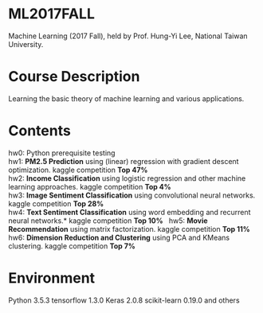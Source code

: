 # ML2017FALL
Machine Learning (2017 Fall), held by Prof. Hung-Yi Lee, National Taiwan University.

# Course Description
Learning the basic theory of machine learning and various applications.

# Contents
hw0: Python prerequisite testing  
hw1: **PM2.5 Prediction** using (linear) regression with gradient descent optimization. kaggle competition **Top 47%**  
hw2: **Income Classification** using logistic regression and other machine learning approaches. kaggle competition **Top 4%**  
hw3: **Image Sentiment Classification** using convolutional neural networks. kaggle competition **Top 28%**  
hw4: **Text Sentiment Classification** using word embedding and recurrent neural networks.* kaggle competition **Top 10%**    
hw5: **Movie Recommendation** using matrix factorization. kaggle competition **Top 11%**  
hw6: **Dimension Reduction and Clustering** using PCA and KMeans clustering. kaggle competition **Top 7%**  

# Environment
Python 3.5.3 tensorflow 1.3.0 Keras 2.0.8 scikit-learn 0.19.0 and others
